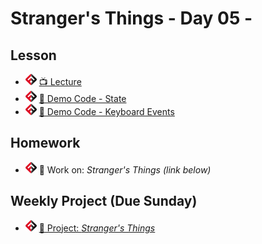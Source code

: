 # Stranger's Things - Day 05 - 

## Lesson
- ![FSA](/logo.png) [📺 Lecture](https://www.youtube.com/watch?v=9T8ZaI9gtbs&list=PL9NTD5QQdssXTarkBujHENSDgUVBIoFX8&index=40)
- ![FSA](/logo.png) [👾 Demo Code - State](app.js)
- ![FSA](/logo.png) [👾 Demo Code - Keyboard Events](eventApp.js)

## Homework
- ![FSA](/logo.png) 🔬 Work on: *Stranger's Things (link below)*

## Weekly Project (Due Sunday)
- ![FSA](/logo.png) [🔬 Project: *Stranger's Things*](https://learn.fullstackacademy.com/workshop/5e8daec9be368c000405f864/landing)

